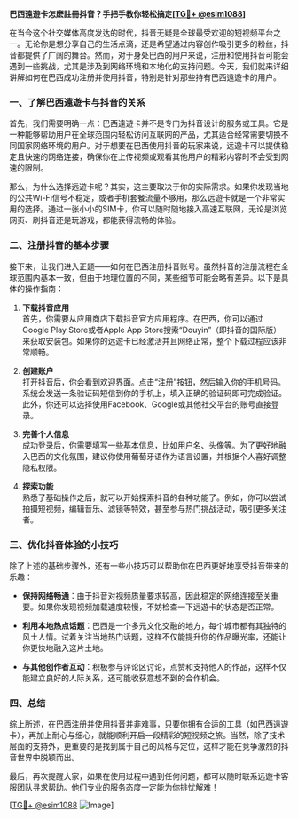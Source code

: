 **巴西遠遊卡怎麽註冊抖音？手把手教你轻松搞定[[TG💪+ @esim1088](https://t.me/s/esim1088)]**

在当今这个社交媒体高度发达的时代，抖音无疑是全球最受欢迎的短视频平台之一。无论你是想分享自己的生活点滴，还是希望通过内容创作吸引更多的粉丝，抖音都提供了广阔的舞台。然而，对于身处巴西的用户来说，注册和使用抖音可能会遇到一些挑战，尤其是涉及到网络环境和本地化的支持问题。今天，我们就来详细讲解如何在巴西成功注册并使用抖音，特别是针对那些持有巴西遠遊卡的用户。

### 一、了解巴西遠遊卡与抖音的关系

首先，我们需要明确一点：巴西遠遊卡并不是专门为抖音设计的服务或工具。它是一种能够帮助用户在全球范围内轻松访问互联网的产品，尤其适合经常需要切换不同国家网络环境的用户。对于想要在巴西使用抖音的玩家来说，远遊卡可以提供稳定且快速的网络连接，确保你在上传视频或观看其他用户的精彩内容时不会受到网速的限制。

那么，为什么选择远遊卡呢？其实，这主要取决于你的实际需求。如果你发现当地的公共Wi-Fi信号不稳定，或者手机套餐流量不够用，那么远遊卡就是一个非常实用的选择。通过一张小小的SIM卡，你可以随时随地接入高速互联网，无论是浏览网页、刷抖音还是玩游戏，都能获得流畅的体验。

### 二、注册抖音的基本步骤

接下来，让我们进入正题——如何在巴西注册抖音账号。虽然抖音的注册流程在全球范围内基本一致，但由于地理位置的不同，某些细节可能会略有差异。以下是具体的操作指南：

1. **下载抖音应用**  
   首先，你需要从应用商店下载抖音官方应用程序。在巴西，你可以通过Google Play Store或者Apple App Store搜索“Douyin”（即抖音的国际版）来获取安装包。如果你的远遊卡已经激活并且网络正常，整个下载过程应该非常顺畅。

2. **创建账户**  
   打开抖音后，你会看到欢迎界面。点击“注册”按钮，然后输入你的手机号码。系统会发送一条验证码短信到你的手机上，填入正确的验证码即可完成验证。此外，你还可以选择使用Facebook、Google或其他社交平台的账号直接登录。

3. **完善个人信息**  
   成功登录后，你需要填写一些基本信息，比如用户名、头像等。为了更好地融入巴西的文化氛围，建议你使用葡萄牙语作为语言设置，并根据个人喜好调整隐私权限。

4. **探索功能**  
   熟悉了基础操作之后，就可以开始探索抖音的各种功能了。例如，你可以尝试拍摄短视频，编辑音乐、滤镜等特效，甚至参与热门挑战活动，吸引更多关注者。

### 三、优化抖音体验的小技巧

除了上述的基础步骤外，还有一些小技巧可以帮助你在巴西更好地享受抖音带来的乐趣：

- **保持网络畅通**：由于抖音对视频质量要求较高，因此稳定的网络连接至关重要。如果你发现视频加载速度较慢，不妨检查一下远遊卡的状态是否正常。
  
- **利用本地热点话题**：巴西是一个多元文化交融的地方，每个城市都有其独特的风土人情。试着关注当地热门话题，这样不仅能提升你的作品曝光率，还能让你更快地融入这片土地。

- **与其他创作者互动**：积极参与评论区讨论，点赞和支持他人的作品，这样不仅能建立良好的人际关系，还可能收获意想不到的合作机会。

### 四、总结

综上所述，在巴西注册并使用抖音并非难事，只要你拥有合适的工具（如巴西遠遊卡），再加上耐心与细心，就能顺利开启一段精彩的短视频之旅。当然，除了技术层面的支持外，更重要的是找到属于自己的风格与定位，这样才能在竞争激烈的抖音世界中脱颖而出。

最后，再次提醒大家，如果在使用过程中遇到任何问题，都可以随时联系远遊卡客服团队寻求帮助。他们专业的服务态度一定能为你排忧解难！

[[TG💪+ @esim1088](https://t.me/s/esim1088) ![Image](https://i.postimg.cc/4NQfJmqS/Snipaste-2025-05-13-00-14-12.png)]